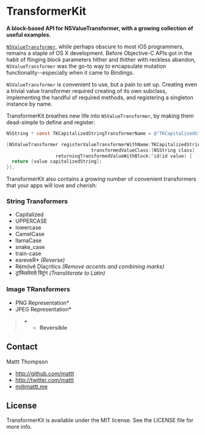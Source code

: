 TransformerKit
==============

**A block-based API for NSValueTransformer, with a growing collection of useful examples.**

[`NSValueTransformer`](http://nshipster.com/nsvaluetransformer/), while perhaps obscure to most iOS programmers, remains a staple of OS X development. Before Objective-C APIs got in the habit of flinging block parameters hither and thither with reckless abandon, `NSValueTransformer` was the go-to way to encapsulate mutation functionality--especially when it came to Bindings.

`NSValueTransformer` is convenient to use, but a pain to set up. Creating even a trivial value transformer required creating of its own subclass, implementing the handful of required methods, and registering a singleton instance by name.

TransformerKit breathes new life into `NSValueTransformer`, by making them dead-simple to define and register:

```objective-c
NSString * const TKCapitalizedStringTransformerName = @"TKCapitalizedStringTransformerName";

[NSValueTransformer registerValueTransformerWithName:TKCapitalizedStringTransformerName 
                               transformedValueClass:[NSString class] 
                  returningTransformedValueWithBlock:^id(id value) {
  return [value capitalizedString];
}];
```

TransformerKit also contains a _growing_ number of convenient transformers that your apps will love and cherish:

### String Transformers

- Capitalized
- UPPERCASE
- lowercase
- CamelCase
- llamaCase
- snake_case
- train-case
- esreveR* _(Reverse)_
- Rémövê Dîaçritics _(Remove accents and combining marks)_
- ट्रांस्लितेराते स्ट्रिंग _(Transliterate to Latin)_

### Image TRansformers

- PNG Representation*
- JPEG Representation*

> * - **Reversible**

## Contact

Mattt Thompson

- http://github.com/mattt
- http://twitter.com/mattt
- m@mattt.me

## License

TransformerKit is available under the MIT license. See the LICENSE file for more info.
